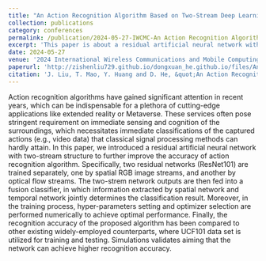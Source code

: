 ```yaml
---
title: "An Action Recognition Algorithm Based on Two-Stream Deep Learning for Metaverse Applications"
collection: publications
category: conferences
permalink: /publication/2024-05-27-IWCMC-An Action Recognition Algorithm Based on Two-Stream Deep Learning for Metaverse Applications-number-9
excerpt: 'This paper is about a residual artificial neural network with two-stream structure to further improve the accuracy of action recognition algorithm.'
date: 2024-05-27
venue: '2024 International Wireless Communications and Mobile Computing (IWCMC)'
paperurl: 'http://zishenliu729.github.io/dongxuan_he.github.io/files/An_Action_Recognition_Algorithm_Based_on_Two-Stream_Deep_Learning_for_Metaverse_Applications.pdf'
citation: 'J. Liu, T. Mao, Y. Huang and D. He, &quot;An Action Recognition Algorithm Based on Two-Stream Deep Learning for Metaverse Applications,&quot; in <i>Proc. 2024 International Wireless Communications and Mobile Computing (IWCMC)</i>, Ayia Napa, Cyprus, 2024, pp. 639-642.'
---
```


Action recognition algorithms have gained significant attention in recent years, which can be indispensable for a plethora of cutting-edge applications like extended reality or Metaverse. These services often pose stringent requirement on immediate sensing and cognition of the surroundings, which necessitates immediate classifications of the captured actions (e.g., video data) that classical signal processing methods can hardly attain. In this paper, we introduced a residual artificial neural network with two-stream structure to further improve the accuracy of action recognition algorithm. Specifically, two residual networks (ResNet101) are trained separately, one by spatial RGB image streams, and another by optical flow streams. The two-strem network outputs are then fed into a fusion classifier, in which information extracted by spatial network and temporal network jointly determines the classification result. Moreover, in the training process, hyper-parameters setting and optimizer selection are performed numerically to achieve optimal performance. Finally, the recognition accuracy of the proposed algorithm has been compared to other existing widely-employed counterparts, where UCF101 data set is utilized for training and testing. Simulations validates aiming that the network can achieve higher recognition accuracy.